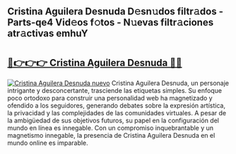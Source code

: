 ## Cristina Aguilera Desnuda D𝚎sn𝚞dos filtr𝚊dos - Parts-qe4 Vid𝚎os f𝚘tos - N𝚞evas filtr𝚊ciones atr𝚊ctivas emhuY

# <h2><a href="http://mb12xf3.tromn.icu/?c=Cristina+Aguilera+Desnuda">🔗👉👉👉 Cristina Aguilera Desnuda 🔗🔗</a></h2>

[![Cristina Aguilera Desnuda nuevo](https://i.imgur.com/pEAQMta.gif)](http://mb12xf3.tromn.icu/?c=Cristina+Aguilera+Desnuda)
Cristina Aguilera Desnuda, un personaje intrigante y desconcertante, trasciende las etiquetas simples. Su enfoque poco ortodoxo para construir una personalidad web ha magnetizado y ofendido a los seguidores, generando debates sobre la expresión artística, la privacidad y las complejidades de las comunidades virtuales. A pesar de la ambigüedad de sus objetivos futuros, su papel en la configuración del mundo en línea es innegable. Con un compromiso inquebrantable y un magnetismo innegable, la presencia de Cristina Aguilera Desnuda en el mundo online es imparable.
